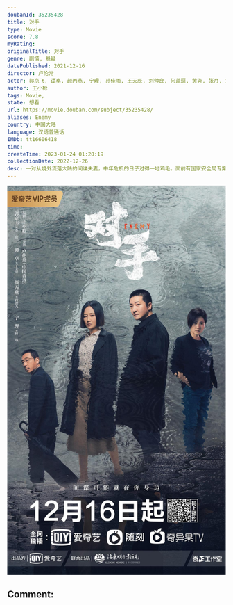 ```yaml
---
doubanId: 35235428
title: 对手
type: Movie
score: 7.8
myRating: 
originalTitle: 对手
genre: 剧情, 悬疑
datePublished: 2021-12-16
director: 卢伦常
actor: 郭京飞, 谭卓, 颜丙燕, 宁理, 孙佳雨, 王天辰, 刘帅良, 何蓝逗, 黄尧, 张月, 刘威葳, 海一天, 焦刚, 赵滨, 林鹏, 路宏, 张皓然, 陶灏景, 王婉娟, 房子斌, 巩峥, 田岷, 史奕, 李宏磊, 高睿菲儿, 金志浩, 姜峰, 王鑫, 周铁, 从瑞麟, 李明珠, 刘涛, 姚岗, 程诚, 孙弋惟, 刘若谷, 杨轶, 王堃, 满林, 廉赛, 吕清超, 孙敏, 李至强, 陈靖可, 肖龙, 孙天宇, 刘頔, 陈斌, 曾昂, 刘骁元, 李燕生, 宁楚, 王堃
author: 王小枪
tags: Movie, 
state: 想看
url: https://movie.douban.com/subject/35235428/
aliases: Enemy
country: 中国大陆
language: 汉语普通话
IMDb: tt16606418
time: 
createTime: 2023-01-24 01:20:19
collectionDate: 2022-12-26
desc: 一对从境外流落大陆的间谍夫妻，中年危机的日子过得一地鸡毛。面前有国家安全局专案女组长带队紧密追查，背后有残忍的上线步步紧逼，这对在夹缝中挣扎抉择的迷途夫妻，究竟该何去何从？
---
```


![image](assets/p2782204672.jpg)

Comment: 
---

